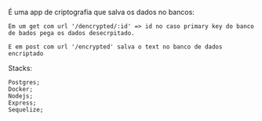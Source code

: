 É uma app de criptografia que salva os dados no bancos:

    Em um get com url '/dencrypted/:id' => id no caso primary key do banco de bados pega os dados desecrpitado.

    E em post com url '/encrypted' salva o text no banco de dados encriptado

Stacks:

    Postgres;
    Docker;
    Nodejs;
    Express;
    Sequelize;
